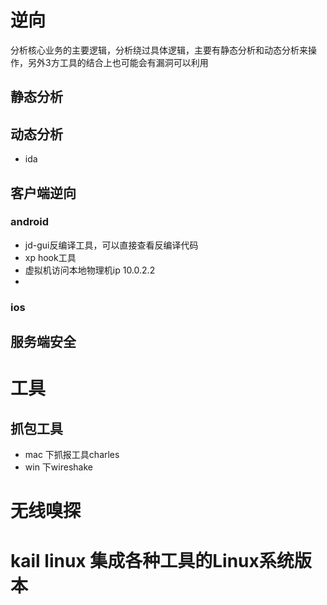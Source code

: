 # 逆向
分析核心业务的主要逻辑，分析绕过具体逻辑，主要有静态分析和动态分析来操作，另外3方工具的结合上也可能会有漏洞可以利用
## 静态分析

## 动态分析
- ida 
## 客户端逆向
###  android
- jd-gui反编译工具，可以直接查看反编译代码
- xp hook工具
- 虚拟机访问本地物理机ip 10.0.2.2
- 


### ios



## 服务端安全
# 工具
## 抓包工具
- mac 下抓报工具charles
- win 下wireshake
# 无线嗅探
# kail linux 集成各种工具的Linux系统版本
